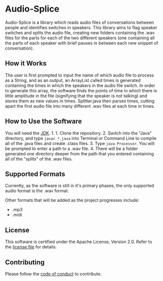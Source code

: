 Audio-Splice
===================================

Audio-Splice is a library which reads audio files of conversations between people and identifies switches in speakers. This library aims to flag speaker switches and splits the audio file, creating new folders containing the .wav files for the parts for each of the two different speakers (one containing all the parts of each speaker with brief pauses in between each new snippet of conversation).

How it Works
-------

The user is first prompted to input the name of which audio file to process as a String, and as an output, an ArrayList called times is generated containing the times in which the speakers in the audio file switch. In order to generate this array, the software finds the points of time in which there is little amplitude in the file (signifying that the speaker is not talking) and stores them as new values in times. Splitter.java then parses times, cutting apart the first audio file into many different .wav files at each time in times. 

How to Use the Software
-------
You will need the [JDK](http://www.oracle.com/technetwork/java/javase/downloads/jdk9-downloads-3848520.html). 1. 1. Clone the repository.
    2. Switch into the "Java" directory, and type `javac *.java` into Terminal or Command Line to compile all of the .java files and create .class files. 
    3. Type `java Processor`. You will be prompted to enter a path to a .wav file. 
    4. There will be a folder generated one directory deeper from the path that you entered containing all of the "splits" of the .wav files. 

Supported Formats
-------

Currently, as the software is still in it's primary phases, the only supported audio format is the .wav format.

Other formats that will be added as the project progresses include:

- .mp3
- .midi

License
--------

This software is certified under the Apache License, Version 2.0. Refer to the [license file](https://github.com/naluconcepcion/audio-splice/blob/master/LICENSE.md) for details.

Contributing
--------

Please follow the [code of conduct](https://github.com/naluconcepcion/audio-splice/blob/master/CODE_OF_CONDUCT.md) to contribute.

